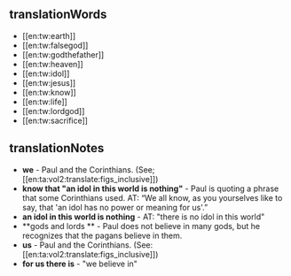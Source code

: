 ## translationWords

* [[en:tw:earth]]
* [[en:tw:falsegod]]
* [[en:tw:godthefather]]
* [[en:tw:heaven]]
* [[en:tw:idol]]
* [[en:tw:jesus]]
* [[en:tw:know]]
* [[en:tw:life]]
* [[en:tw:lordgod]]
* [[en:tw:sacrifice]]

## translationNotes

* **we** - Paul and the Corinthians. (See; [[en:ta:vol2:translate:figs_inclusive]])
* **know that "an idol in this world is nothing"** - Paul is quoting a phrase that some Corinthians used. AT: “We all know, as you yourselves like to say, that 'an idol has no power or meaning for us'.”
* **an idol in this world is nothing** - AT: "there is no idol in this world"
* **gods and lords ** - Paul does not believe in many gods, but he recognizes that the pagans believe in them.
* **us** - Paul and the Corinthians. (See: [[en:ta:vol2:translate:figs_inclusive]])
* **for us there is** - "we believe in"

